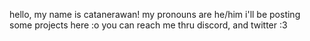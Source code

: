 hello, my name is catanerawan!
my pronouns are he/him
i'll be posting some projects here :o
you can reach me thru discord, and twitter :3
